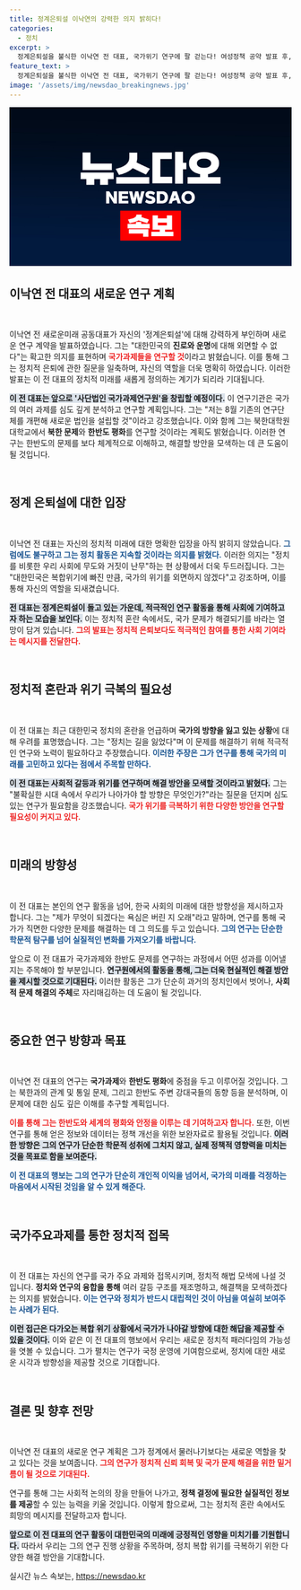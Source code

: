 ```yaml
---
title: 정계은퇴설 이낙연의 강력한 의지 밝히다!
categories:
  - 정치
excerpt: >
  정계은퇴설을 불식한 이낙연 전 대표, 국가위기 연구에 팔 걷는다! 여성정책 공약 발표 후, 북한문제와 한반도 평화를 위해 체계적인 연구를 시작한다고 밝혀. 그의 행보에 정치계 이목 집중!
feature_text: >
  정계은퇴설을 불식한 이낙연 전 대표, 국가위기 연구에 팔 걷는다! 여성정책 공약 발표 후, 북한문제와 한반도 평화를 위해 체계적인 연구를 시작한다고 밝혀. 그의 행보에 정치계 이목 집중!
image: '/assets/img/newsdao_breakingnews.jpg'
---
```


<p><img src="/assets/img/newsdao_breakingnews.jpg" alt="koreaapp 속보" /></p>

<h2 data-ke-size="size26">이낙연 전 대표의 새로운 연구 계획</h2>

<p data-ke-size="size16">&nbsp;</p>

<p>이낙연 전 새로운미래 공동대표가 자신의 '정계은퇴설'에 대해 강력하게 부인하며 새로운 연구 계약을 발표하였습니다. 그는 "대한민국의 <b>진로와 운명</b>에 대해 외면할 수 없다"는 확고한 의지를 표현하며 <b><span style="color: #ee2323;">국가과제들을 연구할 것</span></b>이라고 밝혔습니다. 이를 통해 그는 정치적 은퇴에 관한 질문을 일축하며, 자신의 역할을 더욱 명확히 하였습니다. 이러한 발표는 이 전 대표의 정치적 미래를 새롭게 정의하는 계기가 되리라 기대됩니다.</p>

<p><b><span style="background-color: #21538527;">이 전 대표는 앞으로 '사단법인 국가과제연구원'을 창립할 예정이다.</span></b> 이 연구기관은 국가의 여러 과제를 심도 깊게 분석하고 연구할 계획입니다. 그는 "저는 8월 기존의 연구단체를 개편해 새로운 법인을 설립할 것"이라고 강조했습니다. 이와 함께 그는 북한대학원대학교에서 <b>북한 문제</b>와 <b>한반도 평화</b>를 연구할 것이라는 계획도 밝혔습니다. 이러한 연구는 한반도의 문제를 보다 체계적으로 이해하고, 해결할 방안을 모색하는 데 큰 도움이 될 것입니다.</p>

<p data-ke-size="size16">&nbsp;</p>

<h2 data-ke-size="size26">정계 은퇴설에 대한 입장</h2>

<p data-ke-size="size16">&nbsp;</p>

<p>이낙연 전 대표는 자신의 정치적 미래에 대한 명확한 입장을 아직 밝히지 않았습니다. <b><span style="color: #1a5490;">그럼에도 불구하고 그는 정치 활동은 지속할 것이라는 의지를 밝혔다.</span></b> 이러한 의지는 "정치를 비롯한 우리 사회에 무도와 거짓이 난무"하는 현 상황에서 더욱 두드러집니다. 그는 "대한민국은 복합위기에 빠진 만큼, 국가의 위기를 외면하지 않겠다"고 강조하며, 이를 통해 자신의 역할을 되새겼습니다.</p>

<p><b><span style="background-color: #21538527;">전 대표는 정계은퇴설이 돌고 있는 가운데, 적극적인 연구 활동을 통해 사회에 기여하고자 하는 모습을 보인다.</span></b> 이는 정치적 혼란 속에서도, 국가 문제가 해결되기를 바라는 열망이 담겨 있습니다. <b><span style="color: #ee2323;">그의 발표는 정치적 은퇴보다도 적극적인 참여를 통한 사회 기여라는 메시지를 전달한다.</span></b></p>

<p data-ke-size="size16">&nbsp;</p>

<h2 data-ke-size="size26">정치적 혼란과 위기 극복의 필요성</h2>

<p data-ke-size="size16">&nbsp;</p>

<p>이 전 대표는 최근 대한민국 정치의 혼란을 언급하며 <b>국가의 방향을 잃고 있는 상황</b>에 대해 우려를 표명했습니다. 그는 "정치는 길을 잃었다"며 이 문제를 해결하기 위해 적극적인 연구와 노력이 필요하다고 주장했습니다. <b><span style="color: #1a5490;">이러한 주장은 그가 연구를 통해 국가의 미래를 고민하고 있다는 점에서 주목할 만하다.</span></b></p>

<p><b><span style="background-color: #21538527;">이 전 대표는 사회적 갈등과 위기를 연구하며 해결 방안을 모색할 것이라고 밝혔다.</span></b> 그는 "불확실한 시대 속에서 우리가 나아가야 할 방향은 무엇인가?"라는 질문을 던지며 심도 있는 연구가 필요함을 강조했습니다. <b><span style="color: #ee2323;">국가 위기를 극복하기 위한 다양한 방안을 연구할 필요성이 커지고 있다.</span></b></p>

<p data-ke-size="size16">&nbsp;</p>

<h2 data-ke-size="size26">미래의 방향성</h2>

<p data-ke-size="size16">&nbsp;</p>

<p>이 전 대표는 본인의 연구 활동을 넘어, 한국 사회의 미래에 대한 방향성을 제시하고자 합니다. 그는 "제가 무엇이 되겠다는 욕심은 버린 지 오래"라고 말하며, 연구를 통해 국가가 직면한 다양한 문제를 해결하는 데 그 의도를 두고 있습니다. <b><span style="color: #1a5490;">그의 연구는 단순한 학문적 탐구를 넘어 실질적인 변화를 가져오기를 바랍니다.</span></b></p>

<p>앞으로 이 전 대표가 국가과제와 한반도 문제를 연구하는 과정에서 어떤 성과를 이어낼지는 주목해야 할 부분입니다. <b><span style="background-color: #21538527;">연구원에서의 활동을 통해, 그는 더욱 현실적인 해결 방안을 제시할 것으로 기대된다.</span></b> 이러한 활동은 그가 단순히 과거의 정치인에서 벗어나, <b>사회적 문제 해결의 주체</b>로 자리매김하는 데 도움이 될 것입니다.</p>

<p data-ke-size="size16">&nbsp;</p>

<h2 data-ke-size="size26">중요한 연구 방향과 목표</h2>

<p data-ke-size="size16">&nbsp;</p>

<p>이낙연 전 대표의 연구는 <b>국가과제</b>와 <b>한반도 평화</b>에 중점을 두고 이루어질 것입니다. 그는 북한과의 관계 및 통일 문제, 그리고 한반도 주변 강대국들의 동향 등을 분석하며, 이 문제에 대한 심도 깊은 이해를 추구할 계획입니다. </p>

<p><b><span style="color: #ee2323;">이를 통해 그는 한반도와 세계의 평화와 안정을 이루는 데 기여하고자 합니다.</span></b> 또한, 이번 연구를 통해 얻은 정보와 데이터는 정책 개선을 위한 보완자료로 활용될 것입니다. <b><span style="background-color: #21538527;">이러한 방향은 그의 연구가 단순한 학문적 성취에 그치지 않고, 실제 정책적 영향력을 미치는 것을 목표로 함을 보여준다.</span></b></p>

<p><b><span style="color: #1a5490;">이 전 대표의 행보는 그의 연구가 단순히 개인적 이익을 넘어서, 국가의 미래를 걱정하는 마음에서 시작된 것임을 알 수 있게 해준다.</span></b></p>

<p data-ke-size="size16">&nbsp;</p>

<h2 data-ke-size="size26">국가주요과제를 통한 정치적 접목</h2>

<p data-ke-size="size16">&nbsp;</p>

<p>이 전 대표는 자신의 연구를 국가 주요 과제와 접목시키며, 정치적 해법 모색에 나설 것입니다. <b>정치와 연구의 융합을 통해</b> 여러 갈등 구조를 재조명하고, 해결책을 모색하겠다는 의지를 밝혔습니다. <b><span style="color: #1a5490;">이는 연구와 정치가 반드시 대립적인 것이 아님을 여실히 보여주는 사례가 된다.</span></b></p>

<p><b><span style="background-color: #21538527;">이런 접근은 다가오는 복합 위기 상황에서 국가가 나아갈 방향에 대한 해답을 제공할 수 있을 것이다.</span></b> 이와 같은 이 전 대표의 행보에서 우리는 새로운 정치적 패러다임의 가능성을 엿볼 수 있습니다. 그가 펼치는 연구가 국정 운영에 기여함으로써, 정치에 대한 새로운 시각과 방향성을 제공할 것으로 기대합니다.</p>

<p data-ke-size="size16">&nbsp;</p>

<h2 data-ke-size="size26">결론 및 향후 전망</h2>

<p data-ke-size="size16">&nbsp;</p>

<p>이낙연 전 대표의 새로운 연구 계획은 그가 정계에서 물러나기보다는 새로운 역할을 찾고 있다는 것을 보여줍니다. <b><span style="color: #ee2323;">그의 연구가 정치적 신뢰 회복 및 국가 문제 해결을 위한 밑거름이 될 것으로 기대된다.</span></b> </p>

<p>연구를 통해 그는 사회적 논의의 장을 만들어 나가고, <b>정책 결정에 필요한 실질적인 정보를 제공</b>할 수 있는 능력을 키울 것입니다. 이렇게 함으로써, 그는 정치적 혼란 속에서도 희망의 메시지를 전달하고자 합니다.</p>

<p><b><span style="background-color: #21538527;">앞으로 이 전 대표의 연구 활동이 대한민국의 미래에 긍정적인 영향을 미치기를 기원합니다.</span></b> 따라서 우리는 그의 연구 진행 상황을 주목하며, 정치 복합 위기를 극복하기 위한 다양한 해결 방안을 기대합니다.</p>
실시간 뉴스 속보는, <a href="https://newsdao.kr" rel="dofollow">https://newsdao.kr</a>


